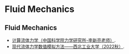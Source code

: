 # Fluid Mechanics


## Fluid Mechanics

- [计算流体力学（中国科学院力学研究所-李新亮老师）](https://www.bilibili.com/video/BV1PF411q7Zd/).
- [现代流体力学数值模拟方法——西北工业大学（2022秋）](https://www.bilibili.com/video/BV1oS4y1t7e5/).
